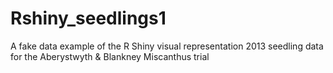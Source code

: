 Rshiny_seedlings1
=================

A fake data example of the R Shiny visual representation 2013 seedling data for the Aberystwyth & Blankney Miscanthus trial
